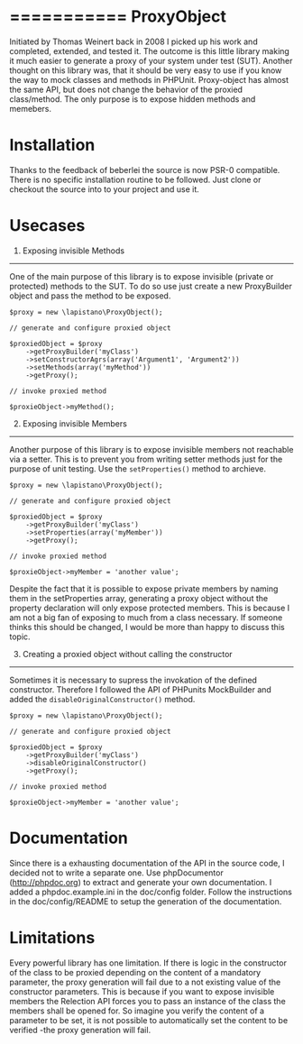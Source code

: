 ===========
ProxyObject
===========
Initiated by Thomas Weinert back in 2008 I picked up his work and completed, extended, and tested it.
The outcome is this little library making it much easier to generate a proxy of your system under test (SUT).
Another thought on this library was, that it should be very easy to use if you know the way to mock classes and methods
in PHPUnit. Proxy-object has almost the same API, but does not change the behavior of the proxied class/method.
The only purpose is to expose hidden methods and memebers. 


Installation
============
Thanks to the feedback of beberlei the source is now PSR-0 compatible. There is no specific installation routine to be followed. 
Just clone or checkout the source into to your project and use it. 

Usecases
========

1. Exposing invisible Methods
-----------------------------
One of the main purpose of this library is to expose invisible (private or protected) methods to the SUT. 
To do so use just create a new ProxyBuilder object and pass the method to be exposed.

    $proxy = new \lapistano\ProxyObject();

    // generate and configure proxied object

    $proxiedObject = $proxy
        ->getProxyBuilder('myClass')
        ->setConstructorAgrs(array('Argument1', 'Argument2'))
        ->setMethods(array('myMethod'))
        ->getProxy();

    // invoke proxied method

    $proxieObject->myMethod();

2. Exposing invisible Members
-----------------------------
Another purpose of this library is to expose invisible members not reachable via a setter. This is to prevent you 
from writing setter methods just for the purpose of unit testing. 
Use the `setProperties()` method to archieve.

    $proxy = new \lapistano\ProxyObject();

    // generate and configure proxied object

    $proxiedObject = $proxy
        ->getProxyBuilder('myClass')
        ->setProperties(array('myMember'))
        ->getProxy();

    // invoke proxied method

    $proxieObject->myMember = 'another value';

Despite the fact that it is possible to expose private members by naming them in the setProperties array, generating a proxy object
without the property declaration will only expose protected members. This is because I am not a big fan of exposing to much from a 
class necessary. If someone thinks this should be changed, I would be more than happy to discuss this topic. 


3. Creating a proxied object without calling the constructor
------------------------------------------------------------
Sometimes it is necessary to supress the invokation of the defined constructor. 
Therefore I followed the API of PHPunits MockBuilder and added the `disableOriginalConstructor()` method.


    $proxy = new \lapistano\ProxyObject();

    // generate and configure proxied object

    $proxiedObject = $proxy
        ->getProxyBuilder('myClass')
        ->disableOriginalConstructor()
        ->getProxy();

    // invoke proxied method

    $proxieObject->myMember = 'another value';


Documentation
=============
Since there is a exhausting documentation of the API in the source code, I decided not to write a separate one.
Use phpDocumentor (http://phpdoc.org) to extract and generate your own documentation. 
I added a phpdoc.example.ini in the doc/config folder. Follow the instructions in the doc/config/README to setup 
the generation of the documentation.
  

Limitations
===========
Every powerful library has one limitation. If there is logic in the constructor of the class to be proxied
depending on the content of a mandatory parameter, the proxy generation will fail due to a not existing value of the 
constructor parameters. This is because if you want to expose invisible members the Relection API forces you to pass an 
instance of the class the members shall be opened for. So imagine you verify the content of a parameter to be set, it is 
not possible to automatically set the content to be verified -the proxy generation will fail.


 
